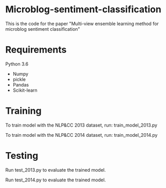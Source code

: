 # Microblog-sentiment-classification
This is the code for the paper "Multi-view ensemble learning method for microblog sentiment classification"
# Requirements
Python 3.6
* Numpy
* pickle
* Pandas
* Scikit-learn
# Training
To train model with the NLP&CC 2013 dataset, run: train_model_2013.py

To train model with the NLP&CC 2014 dataset, run: train_model_2014.py
# Testing
Run test_2013.py to evaluate the trained model.

Run test_2014.py to evaluate the trained model.

